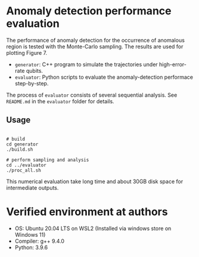 
# Anomaly detection performance evaluation
The performance of anomaly detection for the occurrence of anomalous region is tested with the Monte-Carlo sampling.
The results are used for plotting Figure 7. 

- `generator`: C++ program to simulate the trajectories under high-error-rate qubits.
- `evaluator`: Python scripts to evaluate the anomaly-detection performace step-by-step.

The process of `evaluator` consists of several sequential analysis. See `README.md` in the `evaluator` folder for details.

## Usage
```shell

# build
cd generator
./build.sh

# perform sampling and analysis
cd ../evaluator
./proc_all.sh
```

This numerical evaluation take long time and about 30GB disk space for intermediate outputs.

# Verified environment at authors

- OS: Ubuntu 20.04 LTS on WSL2 (Installed via windows store on Windows 11)
- Compiler: g++ 9.4.0
- Python: 3.9.6
